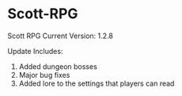 # Scott-RPG
Scott RPG Current Version: 1.2.8

Update Includes: 
1. Added dungeon bosses
2. Major bug fixes
3. Added lore to the settings that players can read
